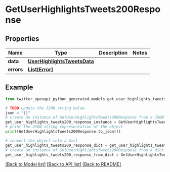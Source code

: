 # GetUserHighlightsTweets200Response


## Properties

Name | Type | Description | Notes
------------ | ------------- | ------------- | -------------
**data** | [**UserHighlightsTweetsData**](UserHighlightsTweetsData.md) |  | 
**errors** | [**List[Error]**](Error.md) |  | 

## Example

```python
from twitter_openapi_python_generated.models.get_user_highlights_tweets200_response import GetUserHighlightsTweets200Response

# TODO update the JSON string below
json = "{}"
# create an instance of GetUserHighlightsTweets200Response from a JSON string
get_user_highlights_tweets200_response_instance = GetUserHighlightsTweets200Response.from_json(json)
# print the JSON string representation of the object
print(GetUserHighlightsTweets200Response.to_json())

# convert the object into a dict
get_user_highlights_tweets200_response_dict = get_user_highlights_tweets200_response_instance.to_dict()
# create an instance of GetUserHighlightsTweets200Response from a dict
get_user_highlights_tweets200_response_from_dict = GetUserHighlightsTweets200Response.from_dict(get_user_highlights_tweets200_response_dict)
```
[[Back to Model list]](../README.md#documentation-for-models) [[Back to API list]](../README.md#documentation-for-api-endpoints) [[Back to README]](../README.md)


